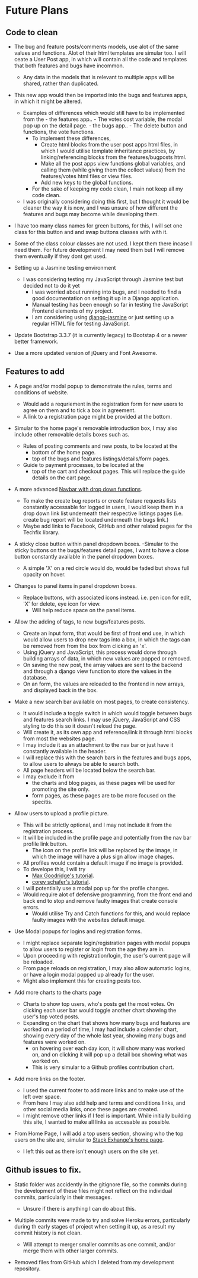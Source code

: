 # Future Plans

## Code to clean

- The bug and feature posts/comments models, use alot of the same values and functions. Alot of their html templates are simular too. I will ceate a User Post app, in which will contain all the code and templates that both features and bugs have incommon.
    - Any data in the models that is relevant to multiple apps will be shared, rather than duplicated.
- This new app would then be imported into the bugs and features apps, in which it might be altered.
    - Examples of differences which would still have to be implemented from the
            - the features app..
                - The votes cost variable, the modal pop up on the detail page.
            - the bugs app..
                - The delete button and functions, the vote functions.
        - To implement these differences,
            - Create html blocks from the user post apps html files, in which I would utilise template inheritance practices, by linking/referencing blocks from the features/bugposts html.
            - Make all the post apps view functions global variables, and calling them (while giving them the collect values) from the features/votes html files or view files.
            - Add new keys to the global functions.
        - For the sake of keeping my code clean, I main not keep all my code clean.
    - I was originally considering doing this first, but I thought it would be cleaner the way it is now, and I was unsure of how different the features and bugs may become while developing them.

- I have too many class names for green buttons, for this, I will set one class for this button and and swap buttons classes with with it.

- Some of the class colour classes are not used. I kept them there incase I need them. For future development I may need them but I will remove them eventually if they dont get used.

- Setting up a Jasmine testing environment
    - I was considering testing my JavaScript through Jasmine test but decided not to do it yet
        - I was worried about running into bugs, and I needed to find a good documentation on setting it up in a Django application.
        - Manual testing has been enough so far in testing the JavaScript Frontend elements of my project.
        - I am considering using [django-jasmine](https://pypi.org/project/django-jasmine/) or just setting up a regular HTML file for testing JavaScript.


- Update Bootstrap 3.3.7 (it is currently legacy) to Bootstap 4 or a newer better framework.
- Use a more updated version of jQuery and Font Awesome.

## Features to add

- A page and/or modal popup to demonstrate the rules, terms and conditions of website.
    - Would add a requriement in the registration form for new users to agree on them and to tick a box in agreement.
    - A link to a registration page might be provided at the bottom.

- Simular to the home page's removable introduction box, I may also include other removable details boxes such as.
    - Rules of posting comments and new posts, to be located at the 
        - bottom of the home page.
        - top of the bugs and features listings/details/form pages.
    - Guide to payment processes, to be located at the
        - top of the cart and checkout pages. This will replace the guide details on the cart page.

- A more advanced [Navbar with drop down functions](https://www.w3schools.com/bootstrap/tryit.asp?filename=trybs_navbar_collapse&stacked=h).
    - To make the create bug reports or create feature requests lists constantly accessable for logged in users, I would keep them in a drop down link list underneath their respective listings pages (i.e. create bug report will be located underneath the bugs link.)
    - Maybe add links to Facebook, GitHub and other related pages for the Techfix library.

- A sticky close button within panel dropdown boxes.
    -Simular to the sticky buttons on the bugs/features detail pages, I want to have a close button constantly available in the panel dropdown boxes.
    - A simple 'X' on a red circle would do, would be faded but shows full opacity on hover.

- Changes to panel items in panel dropdown boxes.
    - Replace buttons, with associated icons instead. i.e. pen icon for edit, 'X' for delete, eye icon for view.
        - Will help reduce space on the panel items.
        
- Allow the adding of tags, to new bugs/features posts.
    - Create an input form, that would be first of front end use, in which would allow users to drop new tags into a box, in which the tags can be removed from from the box from clicking an 'x'.
    - Using jQuery and JavaScript, this process would done through building arrays of data, in which new values are popped or removed.
    - On saving the new post, the array values are sent to the backend and through a django view function to store the values in the database.
    - On an form, the values are reloaded to the frontend in new arrays, and displayed back in the box.
    
- Make a new search bar available on most pages, to create consistency.
    - It would include a toggle switch in which would toggle between bugs and features search links. I may use jQuery, JavaScript and CSS styling to do this so it doesn't reload the page.
    - Will create it, as its own app and reference/link it through html blocks from most the websites page.
    - I may include it as an attachment to the nav bar or just have it constantly available in the header.
    - I will replace this with the search bars in the features and bugs apps, to allow users to always be able to search both.
    - All page headers will be located below the search bar.
    - I may exclude it from 
        - the charts and blog pages, as these pages will be used for promoting the site only.
        - form pages, as these pages are to be more focused on the specitis.

- Allow users to upload a profile picture.
    - This will be strictly optional, and I may not include it from the registration process.
    - It will be included in the profile page and potentially from the nav bar profile link button.
        - The icon on the profile link will be replaced by the image, in which the image will have a plus sign allow image chages. 
    - All profiles would contain a default image if no image is provided.
    - To develope this, I will try
        - [Max Goodridge's tutorial](https://www.youtube.com/watch?v=tT2JOpfelSg).
        - [corey schafer's tutorial](https://www.youtube.com/watch?v=FdVuKt_iuSI).
    - I will potentially use a modal pop up for the profile changes.
    - Would require alot of defensive programming, from the front end and back end to stop and remove faulty images that create console errors.
        - Would utilise Try and Catch functions for this, and would replace faulty images with the websites default image.
        
- Use Modal popups for logins and registration forms.
    - I might replace separate login/registration pages with modal popups to allow users to register or login from the age they are in.
    - Upon proceeding with registration/login, the user's current page will be reloaded.
    - From page reloads on registration, I may also allow automatic logins, or have a login modal popped up already for the user.
    - Might also implement this for creating posts too.

- Add more charts to the charts page
    - Charts to show top users, who's posts get the most votes. On clicking each user bar would toggle another chart showing the user's top voted posts. 
    - Expanding on the chart that shows how many bugs and features are worked on a period of time, I may had include a calender chart, showing every day of the whole last year, showing many bugs and features were worked on.
        - on hovering over each day icon, it will show many was worked on, and on clicking it will pop up a detail box showing what was worked on.
        - This is very simular to a Github profiles contribution chart.

- Add more links on the footer.
    - I used the current footer to add more links and to make use of the left over space.
    - From here I may also add help and terms and conditions links, and other social media links, once these pages are created. 
    - I might remove other links if I feel is important. While initially building this site, I wanted to make all links as accesable as possible.

- From Home Page, I will add a top users section, showing who the top users on the site are, simular to [Stack Exhange's home page](https://stackexchange.com/).
    - I left this out as there isn't enough users on the site yet. 

## Github issues to fix.

- Static folder was accidently in the gitignore file, so the commits during the development of these files might not reflect on the individual commits, particularly in their messages.
    - Unsure if there is anything I can do about this.
    
- Multiple commits were made to try and solve Heroku errors, particularly during th early stages of project when setting it up, as a result my commit history is not clean.
    - Will attempt to merger smaller commits as one commit, and/or merge them with other larger commits.

- Removed files from GitHub which I deleted from my development repository.
